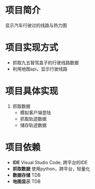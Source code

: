 # 项目简介
显示汽车行驶过的线路与热力图

# 项目实现方式
- 抓取九五智驾盒子的行驶线路数据
- 利用地图api，显示行驶线路

# 项目具体实现
1. 抓取数据
    - 模拟客户端登陆
    - 抓取轨迹数据
    - 储存轨迹数据


# 项目依赖
- **IDE** Visual Studio Code, 跨平台的IDE
- **抓取数据** 使用python，跨平台，轻量化
- **数据存储** TDB
- **地图显示** TDB